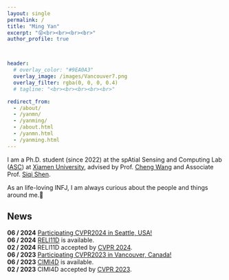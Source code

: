 ```yaml
---
layout: single
permalink: /
title: "Ming Yan"
excerpt: "😝<br><br><br><br>"
author_profile: true



header:
  # overlay_color: "#9EA0A3"
  overlay_image: /images/Vancouver7.png
  overlay_filter: rgba(0, 0, 0, 0.4)
  # tagline: "<br><br><br><br><br>"

redirect_from: 
  - /about/
  - /yanmn/
  - /yanming/
  - /about.html
  - /yanmn.html
  - /yanming.html
---
```


I am a Ph.D. student (since 2022) at the spAtial Sensing and Computing Lab ([ASC](https://asc.xmu.edu.cn/)) at [Xiamen University](https://en.xmu.edu.cn/), advised by Prof. [Cheng Wang](http://chwang.xmu.edu.cn/) and Associate Prof. [Siqi Shen](https://asc.xmu.edu.cn/t/shensiqi).

As an life-loving INFJ, I am always curious about the people and things around me.🙌


## News
**06 / 2024** [Participating CVPR2024 in Seattle, USA!](https://asc.xmu.edu.cn/newsInfo?id=55)<br>
**06 / 2024** [RELI11D](http://www.lidarhumanmotion.net/reli11d/) is available. <br>
**02 / 2024** RELI11D accepted by [CVPR 2024](https://cvpr.thecvf.com/Conferences/2024). <br>
**06 / 2023** [Participating CVPR2023 in Vancouver, Canada!](https://mp.weixin.qq.com/s/19GjQW0qW7BY1JiQewgEBg)<br>
**06 / 2023** [CIMI4D](http://www.lidarhumanmotion.net/cimi4d/) is available. <br>
**02 / 2023** CIMI4D accepted by [CVPR 2023](https://cvpr2023.thecvf.com/). <br>


<!-- I obtained my B.E. in Cognitive Science from Xiamen University in 2016, and started my M.S. studies in 2017 before transitioning to the Ph.D. program. 

My research interests focus on 3D Computer Vision, including LiDAR mapping, Scene-aware 4D human motion capturing and Human-scene interaction modeling. 
My goal is to develop robust methods to perceive and understand human behavior in complex environments.

Additionally, I am a huge fan of outdoor sports, particularly rock climbing, hiking, and mountaineering. ([Outdoor CV](/outdoor))

I'm always looking for adventure partners to explore new trails on science and mountain.
Feel free to reach out to me for discussions or collaborations. -->




<!-- ## Selected Publications

**Yudi Dai**, Yitai Lin, Chenglu Wen\*, Siqi Shen, Lan Xu, Jingyi Yu, Yuexin Ma, Cheng Wang. "HSC4D: Human-centered 4D Scene Capture in Large-scale Indoor-outdoor Space Using Wearable IMUs and LiDAR". *Accepted to CVPR 2022*

**Yudi Dai**, Chenglu Wen\*, Hai Wu, Yulan Guo, Longbiao Chen and Cheng Wang. “Indoor 3D Human Trajectory Reconstruction Using Surveillance Camera Videos and Point Clouds.” *IEEE Transactions on Circuits and Systems for Video Technology* (2021).

Cheng Wang\*, **Yudi Dai**, Naser El-Sheimy, Chenglu Wen, Guenther Retscher, Zhizhong Kang and Andrea Maria Lingua. “ISPRS BENCHMARK ON MULTISENSORY INDOOR MAPPING AND POSITIONING.”  *ISPRS Annals of Photogrammetry, Remote Sensing & Spatial Information Sciences* 5, no. 5 (2020).

Chenglu Wen\*, **Yudi Dai**, Yan Xia, Yuhan Lian, Jinbin Tan, Cheng Wang, and Jonathan Li. "Toward efficient 3-d colored mapping in GPS-/GNSS-denied environments." *IEEE Geoscience and Remote Sensing Letters* 17, no. 1 (2019): 147-151. -->

<!-- <script type="text/javascript" src="//rf.revolvermaps.com/0/0/8.js?i=5xqjws4jj9m&amp;m=2&amp;c=ff0000&amp;cr1=ffffff&amp;f=arial&amp;l=33" async="async"></script> -->
<br>
<script type="text/javascript" src="//rf.revolvermaps.com/0/0/6.js?i=5p1sig22te9&amp;m=7&amp;c=e63100&amp;cr1=ffffff&amp;f=arial&amp;l=0&amp;bv=90&amp;lx=-420&amp;ly=420&amp;hi=20&amp;he=7&amp;hc=a8ddff&amp;rs=80" async="async"></script>

<!-- <script type="text/javascript" src="//rf.revolvermaps.com/0/0/9.js?i=5xqjws4jj9m" async="async"></script> -->

<!-- This is the front page of a website that is powered by the [academicpages template](https://github.com/academicpages/academicpages.github.io) and hosted on GitHub pages. [GitHub pages](https://pages.github.com) is a free service in which websites are built and hosted from code and data stored in a GitHub repository, automatically updating when a new commit is made to the respository. This template was forked from the [Minimal Mistakes Jekyll Theme](https://mmistakes.github.io/minimal-mistakes/) created by Michael Rose, and then extended to support the kinds of content that academics have: publications, talks, teaching, a portfolio, blog posts, and a dynamically-generated CV. You can fork [this repository](https://github.com/academicpages/academicpages.github.io) right now, modify the configuration and markdown files, add your own PDFs and other content, and have your own site for free, with no ads! An older version of this template powers my own personal website at [stuartgeiger.com](http://stuartgeiger.com), which uses [this Github repository](https://github.com/staeiou/staeiou.github.io). -->

<!-- A data-driven personal website -->
<!-- ====== -->
<!-- Like many other Jekyll-based GitHub Pages templates, academicpages makes you separate the website's content from its form. The content & metadata of your website are in structured markdown files, while various other files constitute the theme, specifying how to transform that content & metadata into HTML pages. You keep these various markdown (.md), YAML (.yml), HTML, and CSS files in a public GitHub repository. Each time you commit and push an update to the repository, the [GitHub pages](https://pages.github.com/) service creates static HTML pages based on these files, which are hosted on GitHub's servers free of charge. -->

<!-- Many of the features of dynamic content management systems (like Wordpress) can be achieved in this fashion, using a fraction of the computational resources and with far less vulnerability to hacking and DDoSing. You can also modify the theme to your heart's content without touching the content of your site. If you get to a point where you've broken something in Jekyll/HTML/CSS beyond repair, your markdown files describing your talks, publications, etc. are safe. You can rollback the changes or even delete the repository and start over -- just be sure to save the markdown files! Finally, you can also write scripts that process the structured data on the site, such as [this one](https://github.com/academicpages/academicpages.github.io/blob/master/talkmap.ipynb) that analyzes metadata in pages about talks to display [a map of every location you've given a talk](https://academicpages.github.io/talkmap.html). -->

<!-- Getting started -->
<!-- ====== -->
<!-- 1. Register a GitHub account if you don't have one and confirm your e-mail (required!) -->
<!-- 2. Fork [this repository](https://github.com/academicpages/academicpages.github.io) by clicking the "fork" button in the top right.  -->
<!-- 3. Go to the repository's settings (rightmost item in the tabs that start with "Code", should be below "Unwatch"). Rename the repository "[your GitHub username].github.io", which will also be your website's URL. -->
<!-- 4. Set site-wide configuration and create content & metadata (see below -- also see [this set of diffs](http://archive.is/3TPas) showing what files were changed to set up [an example site](https://getorg-testacct.github.io) for a user with the username "getorg-testacct") -->
<!-- 5. Upload any files (like PDFs, .zip files, etc.) to the files/ directory. They will appear at https://[your GitHub username].github.io/files/example.pdf.   -->
<!-- 6. Check status by going to the repository settings, in the "GitHub pages" section -->

<!-- Site-wide configuration
------
The main configuration file for the site is in the base directory in [_config.yml](https://github.com/academicpages/academicpages.github.io/blob/master/_config.yml), which defines the content in the sidebars and other site-wide features. You will need to replace the default variables with ones about yourself and your site's github repository. The configuration file for the top menu is in [_data/navigation.yml](https://github.com/academicpages/academicpages.github.io/blob/master/_data/navigation.yml). For example, if you don't have a portfolio or blog posts, you can remove those items from that navigation.yml file to remove them from the header. 

Create content & metadata
------
For site content, there is one markdown file for each type of content, which are stored in directories like _publications, _talks, _posts, _teaching, or _pages. For example, each talk is a markdown file in the [_talks directory](https://github.com/academicpages/academicpages.github.io/tree/master/_talks). At the top of each markdown file is structured data in YAML about the talk, which the theme will parse to do lots of cool stuff. The same structured data about a talk is used to generate the list of talks on the [Talks page](https://academicpages.github.io/talks), each [individual page](https://academicpages.github.io/talks/2012-03-01-talk-1) for specific talks, the talks section for the [CV page](https://academicpages.github.io/cv), and the [map of places you've given a talk](https://academicpages.github.io/talkmap.html) (if you run this [python file](https://github.com/academicpages/academicpages.github.io/blob/master/talkmap.py) or [Jupyter notebook](https://github.com/academicpages/academicpages.github.io/blob/master/talkmap.ipynb), which creates the HTML for the map based on the contents of the _talks directory).

**Markdown generator**

I have also created [a set of Jupyter notebooks](https://github.com/academicpages/academicpages.github.io/tree/master/markdown_generator
) that converts a CSV containing structured data about talks or presentations into individual markdown files that will be properly formatted for the academicpages template. The sample CSVs in that directory are the ones I used to create my own personal website at stuartgeiger.com. My usual workflow is that I keep a spreadsheet of my publications and talks, then run the code in these notebooks to generate the markdown files, then commit and push them to the GitHub repository.

How to edit your site's GitHub repository
------
Many people use a git client to create files on their local computer and then push them to GitHub's servers. If you are not familiar with git, you can directly edit these configuration and markdown files directly in the github.com interface. Navigate to a file (like [this one](https://github.com/academicpages/academicpages.github.io/blob/master/_talks/2012-03-01-talk-1.md) and click the pencil icon in the top right of the content preview (to the right of the "Raw | Blame | History" buttons). You can delete a file by clicking the trashcan icon to the right of the pencil icon. You can also create new files or upload files by navigating to a directory and clicking the "Create new file" or "Upload files" buttons. 

Example: editing a markdown file for a talk
![Editing a markdown file for a talk](/images/editing-talk.png)

For more info
------
More info about configuring academicpages can be found in [the guide](https://academicpages.github.io/markdown/). The [guides for the Minimal Mistakes theme](https://mmistakes.github.io/minimal-mistakes/docs/configuration/) (which this theme was forked from) might also be helpful. -->
